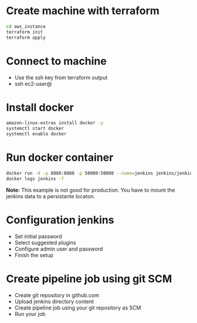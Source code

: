 # Create machine with terraform
```bash
cd aws_instance
terraform init
terraform apply
```
# Connect to machine
* Use the ssh key from terraform output
* ssh ec2-user@<MachineIp>

# Install docker
```bash
amazon-linux-extras install docker -y
systemctl start docker 
systemctl enable docker
```

# Run docker container 
```bash
docker run -d -p 8080:8080 -p 50000:50000 --name=jenkins jenkins/jenkins:lts
docker logs jenkins -f
```
**Note:** This example is not good for production. You have to mount the jenkins data to a persistante locaton.

# Configuration jenkins
* Set initial password
* Select suggested plugins
* Configure admin user and password
* Finish the setup

# Create pipeline job using git SCM
* Create git repository in github.com
* Upload jenkins directory content
* Create pipeline job using your git repository as SCM
* Run your job
